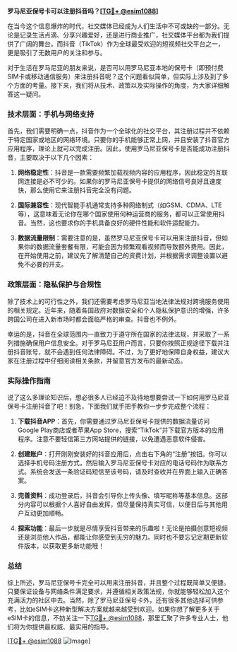 **罗马尼亚保号卡可以注册抖音吗？[[TG💪+ @esim1088](https://t.me/s/esim1088)]**

在当今这个信息爆炸的时代，社交媒体已经成为人们生活中不可或缺的一部分。无论是记录生活点滴、分享兴趣爱好，还是进行商业推广，社交媒体平台都为我们提供了广阔的舞台。而抖音（TikTok）作为全球最受欢迎的短视频社交平台之一，更是吸引了无数用户的关注和参与。

对于生活在罗马尼亚的朋友来说，是否可以用罗马尼亚本地的保号卡（即预付费SIM卡或移动通信服务）来注册抖音呢？这个问题看似简单，但实际上涉及到了多个方面的考量。接下来，我们将从技术、政策以及实际操作的角度，为大家详细解答这一疑问。

### 技术层面：手机与网络支持

首先，我们需要明确一点，抖音作为一个全球化的社交平台，其注册过程并不依赖于特定国家或地区的网络环境。只要你的手机能够正常上网，并且安装了抖音官方应用程序，理论上就可以完成注册。因此，使用罗马尼亚保号卡是否能成功注册抖音，主要取决于以下几个因素：

1. **网络稳定性**：抖音是一款需要频繁加载视频内容的应用程序，因此稳定的互联网连接是必不可少的。如果你的罗马尼亚保号卡提供的网络信号良好且速度快，那么使用它来注册抖音完全没有问题。
   
2. **国际兼容性**：现代智能手机通常支持多种网络制式（如GSM、CDMA、LTE等），这意味着无论你在哪个国家使用何种运营商的服务，都可以正常使用抖音。当然，这也要求你的手机具备良好的硬件性能和软件适配能力。

3. **数据流量限制**：需要注意的是，虽然罗马尼亚保号卡可以用来注册抖音，但如果你的数据流量套餐有限，可能会因为频繁观看视频而导致额外费用。因此，在开始使用之前，建议先了解清楚自己的资费计划，并根据需求调整设置以避免不必要的开支。

### 政策层面：隐私保护与合规性

除了技术上的可行性之外，我们还需要考虑罗马尼亚当地法律法规对跨境服务使用的相关规定。近年来，随着各国政府对数据安全和个人隐私保护意识的增强，许多跨国公司在进入新市场时都会面临严格的审查。抖音也不例外。

幸运的是，抖音在全球范围内一直致力于遵守所在国家的法律法规，并采取了一系列措施确保用户信息安全。对于罗马尼亚用户而言，只要你按照正规途径下载并注册抖音账号，就不会遇到任何法律障碍。不过，为了更好地保障自身权益，建议大家在注册过程中仔细阅读相关条款，并留意官方发布的最新动态。

### 实际操作指南

说了这么多理论知识后，想必很多人已经迫不及待地想要尝试一下如何用罗马尼亚保号卡注册抖音了吧！别急，下面我们就手把手教你一步步完成整个流程：

1. **下载抖音APP**：首先，你需要通过罗马尼亚保号卡提供的数据流量访问Google Play商店或者苹果App Store，搜索“TikTok”并下载官方版本的应用程序。注意不要轻信第三方网站提供的链接，以免遭遇恶意软件侵害。

2. **创建账户**：打开刚刚安装好的抖音应用后，点击右下角的“注册”按钮。你可以选择手机号码注册方式，然后输入罗马尼亚保号卡对应的电话号码作为联系方式。系统会发送一条验证码短信至该号码，请及时查收并在界面上输入正确答案。

3. **完善资料**：成功登录后，抖音会引导你上传头像、填写昵称等基本信息。这部分内容可以根据个人喜好自由发挥，但尽量保持真实可信，以便日后与其他用户互动更加顺畅。

4. **探索功能**：最后一步就是尽情享受抖音带来的乐趣啦！无论是拍摄创意短视频还是浏览他人作品，都能让你感受到无穷的魅力。同时也不要忘记定期更新软件版本，以获取更多新功能哦！

### 总结

综上所述，罗马尼亚保号卡完全可以用来注册抖音，并且整个过程既简单又便捷。只要保证设备与网络条件满足要求，并遵循相关政策法规，你就能够轻松加入这个充满活力的社区中去。当然，除了罗马尼亚保号卡外，还有很多其他选择可供参考，比如eSIM卡这种新型解决方案就越来越受到欢迎。如果你想了解更多关于eSIM卡的信息，不妨关注一下[TG💪+ @esim1088](https://t.me/s/esim1088)，那里汇聚了许多专业人士，他们将为你提供最权威、最实用的指导。

[[TG💪+ @esim1088](https://t.me/s/esim1088) ![Image](https://i.postimg.cc/4NQfJmqS/Snipaste-2025-05-13-00-14-12.png)]